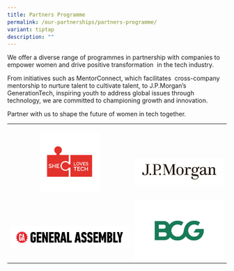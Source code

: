 ```yaml
---
title: Partners Programme
permalink: /our-partnerships/partners-programme/
variant: tiptap
description: ""
---
```

<p>We offer a diverse range of programmes in partnership with companies to
empower women and drive positive transformation &nbsp;in the tech industry.</p>
<p>From initiatives such as MentorConnect, which facilitates &nbsp;cross-company
mentorship to nurture talent to cultivate talent, to J.P.Morgan’s GenerationTech,
inspiring youth to address global issues through technology, we are committed
to championing growth and innovation.</p>
<p>Partner with us to shape the future of women in tech together.
<br>
</p>
<table>
<tbody>
<tr>
<th rowspan="1" colspan="1">
<p></p>
<div class="isomer-image-wrapper">
<img style="width: 50%;" height="auto" width="100%" alt="" src="/images/logos/She_Loves_Tech_LOGO.png">
</div>
</th>
<th rowspan="1" colspan="1">
<p>
<br>
<br>
</p>
<div class="isomer-image-wrapper">
<img style="width: 100%" height="auto" width="100%" alt="" src="/images/logos/JPM_Logo_2016_PRINT_D_CMYK.jpg">
</div>
</th>
</tr>
<tr>
<td rowspan="1" colspan="1">
<p>
<br>
</p>
<div class="isomer-image-wrapper">
<img style="width: 100%" height="auto" width="100%" alt="" src="/images/logos/CMYK_Red_Black_Small_GeneralAssembly_Horizonta.png">
</div>
</td>
<td rowspan="1" colspan="1">
<p></p>
<div class="isomer-image-wrapper">
<img style="width: 100%" height="auto" width="100%" alt="" src="/images/logos/BCG_MONOGRAM_RGB_GREEN.png">
</div>
</td>
</tr>
</tbody>
</table>
<p></p>
